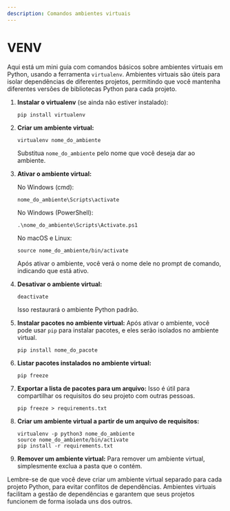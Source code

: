 ```yaml
---
description: Comandos ambientes virtuais
---
```


# VENV

Aqui está um mini guia com comandos básicos sobre ambientes virtuais em Python, usando a ferramenta `virtualenv`. Ambientes virtuais são úteis para isolar dependências de diferentes projetos, permitindo que você mantenha diferentes versões de bibliotecas Python para cada projeto.

1.  **Instalar o virtualenv** (se ainda não estiver instalado):

    ```
    pip install virtualenv
    ```
2.  **Criar um ambiente virtual:**

    ```
    virtualenv nome_do_ambiente
    ```

    Substitua `nome_do_ambiente` pelo nome que você deseja dar ao ambiente.
3.  **Ativar o ambiente virtual:**

    No Windows (cmd):

    ```
    nome_do_ambiente\Scripts\activate
    ```

    No Windows (PowerShell):

    ```
    .\nome_do_ambiente\Scripts\Activate.ps1
    ```

    No macOS e Linux:

    ```
    source nome_do_ambiente/bin/activate
    ```

    Após ativar o ambiente, você verá o nome dele no prompt de comando, indicando que está ativo.
4.  **Desativar o ambiente virtual:**

    ```
    deactivate
    ```

    Isso restaurará o ambiente Python padrão.
5.  **Instalar pacotes no ambiente virtual:** Após ativar o ambiente, você pode usar `pip` para instalar pacotes, e eles serão isolados no ambiente virtual.

    ```
    pip install nome_do_pacote
    ```
6.  **Listar pacotes instalados no ambiente virtual:**

    ```
    pip freeze
    ```
7.  **Exportar a lista de pacotes para um arquivo:** Isso é útil para compartilhar os requisitos do seu projeto com outras pessoas.

    ```
    pip freeze > requirements.txt
    ```
8.  **Criar um ambiente virtual a partir de um arquivo de requisitos:**

    ```
    virtualenv -p python3 nome_do_ambiente
    source nome_do_ambiente/bin/activate
    pip install -r requirements.txt
    ```
9. **Remover um ambiente virtual:** Para remover um ambiente virtual, simplesmente exclua a pasta que o contém.

Lembre-se de que você deve criar um ambiente virtual separado para cada projeto Python, para evitar conflitos de dependências. Ambientes virtuais facilitam a gestão de dependências e garantem que seus projetos funcionem de forma isolada uns dos outros.
